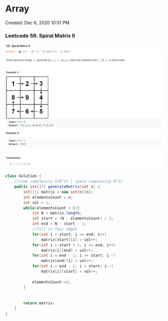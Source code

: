 # Array

Created: Dec 6, 2020 10:51 PM

### Leetcode 59. Spiral Matrix II

![Array%20442b61787c094568b7fa213e0790b388/Screenshot_2020-12-07_at_13.30.57.png](Array%20442b61787c094568b7fa213e0790b388/Screenshot_2020-12-07_at_13.30.57.png)

```java
class Solution {
    //time complexity O(N^2) | space complexity O(1)
    public int[][] generateMatrix(int n) {
        int[][] matrix = new int[n][n];
        int elementsCount = n;
        int val = 1;
        while(elementsCount > 0){
            int N = matrix.length;
            int start = (N - elementsCount) / 2;
            int end = N - start - 1;
            //fill in four edges
            for(int i = start; i <= end; i++)
                matrix[start][i] = val++;
            for(int i = start + 1; i <= end; i++)
                matrix[i][end] = val++;
            for(int i = end - 1; i >= start; i--)
                matrix[end][i] = val++;
            for(int i = end - 1; i > start; i--)
                matrix[i][start] = val++;
            
            elementsCount-=2;
        }
        
        
        return matrix;
    }
}
```